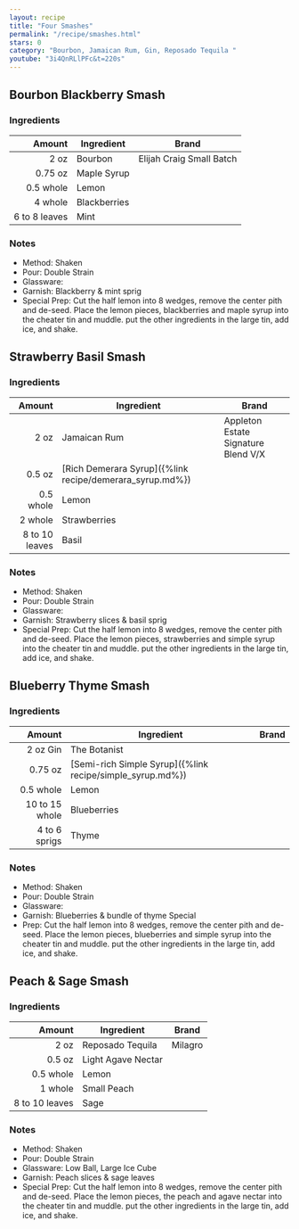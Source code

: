 ```yaml
---
layout: recipe
title: "Four Smashes"
permalink: "/recipe/smashes.html"
stars: 0
category: "Bourbon, Jamaican Rum, Gin, Reposado Tequila "
youtube: "3i4QnRLlPFc&t=220s"
---
```


<div class="subrecipe" markdown="1">

## Bourbon Blackberry Smash

### Ingredients

|  Amount  | Ingredient               | Brand                   |
| ------------: | ------------ | ------------------------ |
|          2 oz | Bourbon      | Elijah Craig Small Batch |
|       0.75 oz | Maple Syrup  |
|     0.5 whole | Lemon        |
|       4 whole | Blackberries |
| 6 to 8 leaves | Mint         |

### Notes

- Method: Shaken
- Pour: Double Strain
- Glassware:
- Garnish: Blackberry & mint sprig
- Special Prep: Cut the half lemon into 8 wedges, remove the center pith and de-seed. Place the lemon pieces, blackberries and maple syrup into the cheater tin and muddle. put the other ingredients in the large tin, add ice, and shake.

</div>
<div class="subrecipe" markdown="1">

## Strawberry Basil Smash

### Ingredients

|  Amount  | Ingredient               | Brand                                     |
| -------------: | -------------------------------------------------------- | ----------------------------------- |
|           2 oz | Jamaican Rum                                             | Appleton Estate Signature Blend V/X |
|         0.5 oz | [Rich Demerara Syrup]({%link recipe/demerara_syrup.md%}) |
|      0.5 whole | Lemon                                                    |
|        2 whole | Strawberries                                             |
| 8 to 10 leaves | Basil                                                    |

### Notes

- Method: Shaken
- Pour: Double Strain
- Glassware:
- Garnish: Strawberry slices & basil sprig
- Special Prep: Cut the half lemon into 8 wedges, remove the center pith and de-seed. Place the lemon pieces, strawberries and simple syrup into the cheater tin and muddle. put the other ingredients in the large tin, add ice, and shake.

</div>
<div class="subrecipe" markdown="1">

## Blueberry Thyme Smash

### Ingredients

| Amount  | Ingredient               | Brand   |
| -------------: | --------------------------------------------------------- | --- |
|       2 oz Gin | The Botanist                                              |
|        0.75 oz | [Semi-rich Simple Syrup]({%link recipe/simple_syrup.md%}) |
|      0.5 whole | Lemon                                                     |
| 10 to 15 whole | Blueberries                                               |
|  4 to 6 sprigs | Thyme                                                     |

### Notes

- Method: Shaken
- Pour: Double Strain
- Glassware:
- Garnish: Blueberries & bundle of thyme Special
- Prep: Cut the half lemon into 8 wedges, remove the center pith and de-seed. Place the lemon pieces, blueberries and simple syrup into the cheater tin and muddle. put the other ingredients in the large tin, add ice, and shake.

</div>
<div class="subrecipe" markdown="1">

## Peach & Sage Smash

### Ingredients

|   Amount  | Ingredient               | Brand    |
| --------------------: | ------------------ | --- |
| 2 oz | Reposado Tequila              | Milagro |
|                0.5 oz | Light Agave Nectar |
|             0.5 whole | Lemon              |
|               1 whole | Small Peach        |
|        8 to 10 leaves | Sage               |

### Notes

- Method: Shaken
- Pour: Double Strain
- Glassware: Low Ball, Large Ice Cube
- Garnish: Peach slices & sage leaves
- Special Prep: Cut the half lemon into 8 wedges, remove the center pith and de-seed. Place the lemon pieces, the peach and agave nectar into the cheater tin and muddle. put the other ingredients in the large tin, add ice, and shake.

</div>
